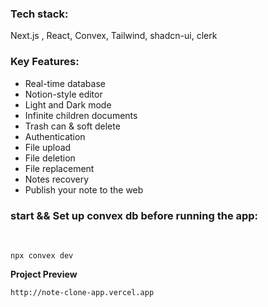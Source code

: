 <h3>Tech stack:</h3>
 Next.js , React, Convex, Tailwind, shadcn-ui, clerk

 
<h3>Key Features:</h3>
<ul>
 <li> Real-time database  </li>
 <li> Notion-style editor  </li>
 <li> Light and Dark mode  </li>
 <li> Infinite children documents  </li>
 <li> Trash can & soft delete  </li>
 <li>  Authentication  </li>
  <li> File upload  </li>
  <li> File deletion  </li>
  <li> File replacement  </li>
  <li> Notes recovery  </li>
 <li> Publish your note to the web  </li>
</ul>


<h3>start && Set up convex db before running the app:</h3>
<br>

```
npx convex dev
```
**Project Preview**
<br>
```
http://note-clone-app.vercel.app
```

